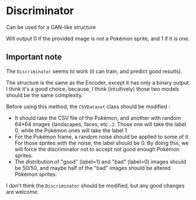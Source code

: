 # Discriminator
Can be used for a GAN-like structure

Will output 0 if the provided image is not a Pokémon sprite, and 1 if it is one.

## Important note
The `Discriminator` seems to work (it can train, and predict good results).

The structure is the same as the Encoder, except it has only a binary output. I think it's a good choice, because, I think (intuitively) those two models should be the same complexity.

Before using this method, the `CSVDataset` class should be modified :
- It should take the CSV file of the Pokémon, and another with random 64*64 images (landscapes, faces, etc...). Those one will take the label 0, while the Pokémon ones will take the label 1
- For the Pokémon frame, a random noise should be applied to some of it. For those sprites with the noise, the label should be 0. By doing this, we will force the discriminator not to accept not good enough Pokémon sprites.
- The distribution of "good" (label=1) and "bad" (label=0) images should be 50/50, and maybe half of the "bad" images should be altered Pokémon sprites.

I don't think the `Discriminator` should be modified, but any good changes are welcome.
